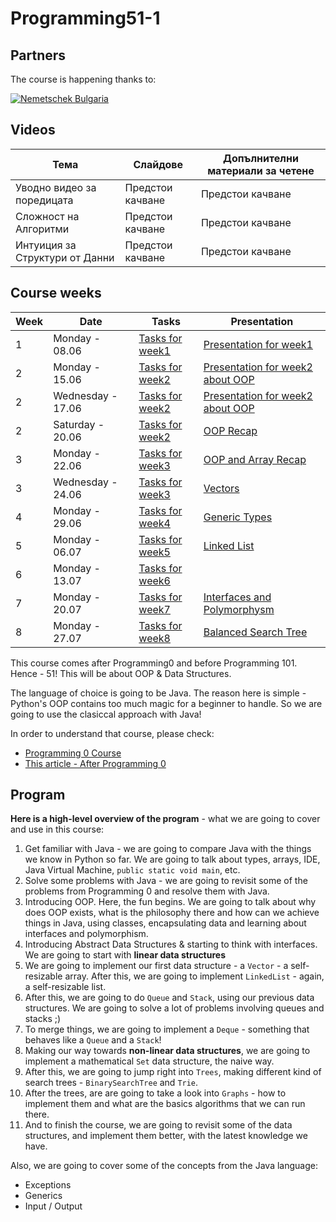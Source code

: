 # Programming51-1

## Partners

The course is happening thanks to:

[![Nemetschek Bulgaria](https://hackbulgaria.com/media/partner_logoes/logo_transparent_w200.png)](http://www.nemetschek.bg/)


## Videos

| Тема | Слайдове | Допълнителни материали за четене |
|------|----------|----------------------------------|
| Уводно видео за поредицата | Предстои качване | Предстои качване |
| Сложност на Алгоритми | Предстои качване | Предстои качване |
| Интуиция за Структури от Данни | Предстои качване | Предстои качване |


## Course weeks

| Week | Date | Tasks | Presentation | 
|---------|-------- |---------|-------------|
| 1       | Monday - 08.06|[Tasks for week1](week1/)      | [Presentation for week1](http://slides.com/hackbulgaria/deck-17/)           |
| 2 | Monday - 15.06 | [Tasks for week2](week2/) | [Presentation for week2 about OOP](http://slides.com/hackbulgaria/oop) |
| 2 | Wednesday - 17.06 | [Tasks for week2](week2/) | [Presentation for week2 about OOP](http://slides.com/hackbulgaria/oop-19) |
| 2 | Saturday - 20.06 | [Tasks for week2](week2/) | [OOP Recap](http://slides.com/hackbulgaria/deck-20) |
| 3 | Monday - 22.06 | [Tasks for week3](week3/) | [OOP and Array Recap](http://slides.com/hackbulgaria/deck-21) |
| 3 | Wednesday - 24.06 | [Tasks for week3](week3/) | [Vectors](http://slides.com/hackbulgaria/deck-21-22#/) |
| 4 | Monday - 29.06 | [Tasks for week4](week4/) | [Generic Types](http://slides.com/hackbulgaria/generic-types) |
| 5 | Monday - 06.07 | [Tasks for week5](week5/) | [Linked List](http://slides.com/hackbulgaria/deck-24) |
| 6 | Monday - 13.07 | [Tasks for week6](week6/) | |
| 7 | Monday - 20.07 | [Tasks for week7](week7/) | [Interfaces and Polymorphysm](http://slides.com/hackbulgaria/deck-26) |
| 8 | Monday - 27.07 | [Tasks for week8](week8/) | [Balanced Search Tree](http://slides.com/hackbulgaria/avl) |

This course comes after Programming0 and before Programming 101. Hence - 51! This will be about OOP &amp; Data Structures.

The language of choice is going to be Java. The reason here is simple - Python's OOP contains too much magic for a beginner to handle. So we are going to use the clasiccal approach with Java!

In order to understand that course, please check:

* [Programming 0 Course](http://github.com/HackBulgaria/Programming0-1)
* [This article - After Programming 0](http://blog.hackbulgaria.com/after-programming-0/)


## Program

**Here is a high-level overview of the program** - what we are going to cover and use in this course:

1. Get familiar with Java - we are going to compare Java with the things we know in Python so far. We are going to talk about types, arrays, IDE, Java Virtual Machine, `public static void main`, etc.
2. Solve some problems with Java - we are going to revisit some of the problems from Programming 0 and resolve them with Java.
3. Introducing OOP. Here, the fun begins. We are going to talk about why does OOP exists, what is the philosophy there and how can we achieve things in Java, using classes, encapsulating data and learning about interfaces and polymorphism.
4. Introducing Abstract Data Structures & starting to think with interfaces. We are going to start with **linear data structures**
5. We are going to implement our first data structure - a `Vector` - a self-resizable array. After this, we are going to implement `LinkedList` - again, a self-resizable list.
6. After this, we are going to do `Queue` and `Stack`, using our previous data structures. We are going to solve a lot of problems involving queues and stacks ;)
7. To merge things, we are going to implement a `Deque` - something that behaves like a `Queue` and a `Stack`!
8. Making our way towards **non-linear data structures**, we are going to implement a mathematical `Set` data structure, the naive way.
9. After this, we are going to jump right into `Trees`, making different kind of search trees - `BinarySearchTree` and `Trie`.
10. After the trees, are are going to take a look into `Graphs` - how to implement them and what are the basics algorithms that we can run there.
11. And to finish the course, we are going to revisit some of the data structures, and implement them better, with the latest knowledge we have.


Also, we are going to cover some of the concepts from the Java language:

* Exceptions
* Generics
* Input / Output

